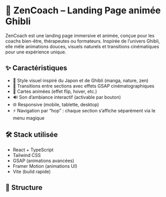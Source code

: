 # 🌿 ZenCoach – Landing Page animée Ghibli

ZenCoach est une landing page immersive et animée, conçue pour les coachs bien-être, thérapeutes ou formateurs. Inspirée de l’univers Ghibli, elle mêle animations douces, visuels naturels et transitions cinématiques pour une expérience unique.

## ✨ Caractéristiques

- 💫 Style visuel inspiré du Japon et de Ghibli (manga, nature, zen)
- 🎨 Transitions entre sections avec effets GSAP cinématographiques
- 🌈 Cartes animées (effet flip, hover, etc.)
- 🔊 Son d’ambiance interactif (activable par bouton)
- 🌐 Responsive (mobile, tablette, desktop)
- ⚡ Navigation par “hop” : chaque section s’affiche séparément via le menu magique

## 🛠️ Stack utilisée

- React + TypeScript
- Tailwind CSS
- GSAP (animations avancées)
- Framer Motion (animations UI)
- Vite (build rapide)

## 📁 Structure

